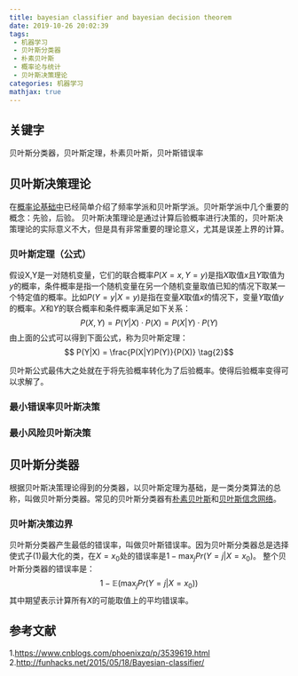 ```yaml
---
title: bayesian classifier and bayesian decision theorem
date: 2019-10-26 20:02:39
tags:
 - 机器学习
 - 贝叶斯分类器
 - 朴素贝叶斯
 - 概率论与统计
 - 贝叶斯决策理论
categories: 机器学习
mathjax: true
---
```


## 关键字
贝叶斯分类器，贝叶斯定理，朴素贝叶斯，贝叶斯错误率

## 贝叶斯决策理论
在[概率论基础中](https://mxxhcm.github.io/2019/07/31/probability_basic/)已经简单介绍了频率学派和贝叶斯学派。贝叶斯学派中几个重要的概念：先验，后验。
贝叶斯决策理论是通过计算后验概率进行决策的，贝叶斯决策理论的实际意义不大，但是具有非常重要的理论意义，尤其是误差上界的计算。

### 贝叶斯定理（公式）
假设X,Y是一对随机变量，它们的联合概率$P(X=x, Y=y)$是指$X$取值$x$且$Y$取值为$y$的概率，条件概率是指一个随机变量在另一个随机变量取值已知的情况下取某一个特定值的概率。比如$P(Y=y|X=y)$是指在变量$X$取值$x$的情况下，变量$Y$取值$y$的概率。$X$和$Y$的联合概率和条件概率满足如下关系：
$$P(X,Y) = P(Y|X)\cdot P(X) = P(X|Y)\cdot P(Y) \tag{1}$$
由上面的公式可以得到下面公式，称为贝叶斯定理：
$$ P(Y|X) = \frac{P(X|Y)P(Y)}{P(X)} \tag{2}$$

贝叶斯公式最伟大之处就在于将先验概率转化为了后验概率。使得后验概率变得可以求解了。

### 最小错误率贝叶斯决策

### 最小风险贝叶斯决策

## 贝叶斯分类器
根据贝叶斯决策理论得到的分类器，以贝叶斯定理为基础，是一类分类算法的总称，叫做贝叶斯分类器。常见的贝叶斯分类器有[朴素贝叶斯](http://mxxhcm.github.io/2019/10/27/bayesian-classifier-naive-baye-classifier/)和[贝叶斯信念网络](http://mxxhcm.github.io/2019/01/06/bayesian-classifier-bayesian-networks/)。

### 贝叶斯决策边界
贝叶斯分类器产生最低的错误率，叫做贝叶斯错误率。因为贝叶斯分类器总是选择使式子$(1)$最大化的类，在$X=x_0$处的错误率是$1-\max_j Pr(Y=j|X=x_0)$。
整个贝叶斯分类器的错误率是：
$$1-\mathbb{E}\left(\max_j Pr(Y=j|X=x_0)\right) \tag{6}$$
其中期望表示计算所有$X$的可能取值上的平均错误率。

## 参考文献
1.https://www.cnblogs.com/phoenixzq/p/3539619.html
2.http://funhacks.net/2015/05/18/Bayesian-classifier/
